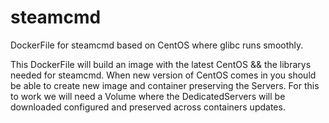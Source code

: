 # steamcmd
DockerFile for steamcmd based on CentOS where glibc runs smoothly.

This DockerFile will build an image with the latest CentOS && the librarys needed for steamcmd.
When new version of CentOS comes in you should be able to create new image and container preserving the Servers.
For this to work we will need a Volume where the DedicatedServers will be downloaded configured and preserved across containers updates.
